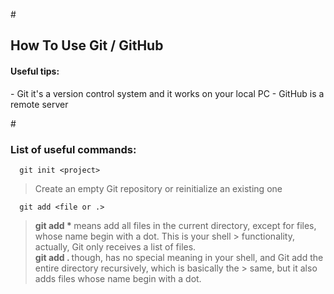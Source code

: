 #<b><h2>How To Use Git / GitHub</h2></b>

<h4>Useful tips: </h4>
- Git it's a version control system and it works on your local PC
- GitHub is a remote server



#<b><h3>List of useful commands:</h3></b>

```git
  git init <project>
```

> Create an empty Git repository or reinitialize an existing one

```git
  git add <file or .>
```

> <b> git add * </b> means add all files in the current directory, except for files, whose name begin with a dot. This is your shell > functionality, actually, Git only receives a list of files. <br>
> <b> git add . </b> though, has no special meaning in your shell, and Git add the entire directory recursively, which is basically the > same, but it also adds files whose name begin with a dot.
